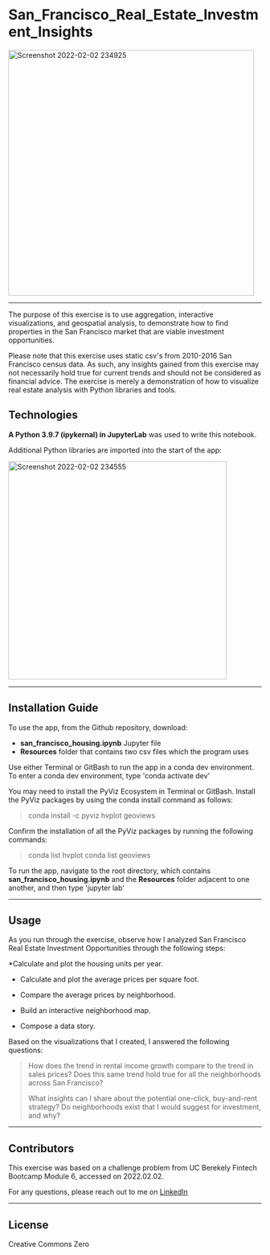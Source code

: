 # San_Francisco_Real_Estate_Investment_Insights

<img width="489" alt="Screenshot 2022-02-02 234925" src="https://user-images.githubusercontent.com/95719899/152294757-0d061ebe-c715-4214-a46c-18771b6463db.png">

---

The purpose of this exercise is to use aggregation, interactive visualizations, and geospatial analysis, to demonstrate how to find properties in the San Francisco market that are viable investment opportunities.

Please note that this exercise uses static csv's from 2010-2016 San Francisco census data. As such, any insights gained from this exercise may not necessarily hold true for current trends and should not be considered as financial advice. The exercise is merely a demonstration of how to visualize real estate analysis with Python libraries and tools.


## Technologies

**A Python 3.9.7 (ipykernal) in JupyterLab** was used to write this notebook.


Additional Python libraries are imported into the start of the app: 


<img width="434" alt="Screenshot 2022-02-02 234555" src="https://user-images.githubusercontent.com/95719899/152294791-d9c2a670-ed11-4610-912b-41bcb78cd9a5.png">



---

## Installation Guide

To use the app, from the Github repository, download:
- **san_francisco_housing.ipynb** Jupyter file 
- **Resources** folder that contains two csv files which the program uses

Use either Terminal or GitBash to run the app in a conda dev environment. 
To enter a conda dev environment, type
'conda activate dev'

You may need to install the PyViz Ecosystem in Terminal or GitBash.
Install the PyViz packages by using the conda install command as follows:
> conda install -c pyviz hvplot geoviews

Confirm the installation of all the PyViz packages by running the following commands:
> conda list hvplot
> conda list geoviews

To run the app, navigate to the root directory, which contains **san_francisco_housing.ipynb** and the **Resources** folder adjacent to one another, and then type
'jupyter lab'



---

## Usage

As you run through the exercise, observe how I analyzed San Francisco Real Estate Investment Opportunities through the following steps:

*Calculate and plot the housing units per year.

* Calculate and plot the average prices per square foot.

* Compare the average prices by neighborhood.

* Build an interactive neighborhood map.

* Compose a data story.

Based on the visualizations that I created, I answered the following questions:

> How does the trend in rental income growth compare to the trend in sales prices? Does this same trend hold true for all the neighborhoods across San Francisco?
> 
> What insights can I share about the potential one-click, buy-and-rent strategy? Do neighborhoods exist that I would suggest for investment, and why?


---

## Contributors

This exercise was based on a challenge problem from UC Berekely Fintech Bootcamp Module 6, accessed on 2022.02.02. 

For any questions, please reach out to me on [LinkedIn](https://www.linkedin.com/in/lari-rupp-5baa49153/)

---

## License

Creative Commons Zero
